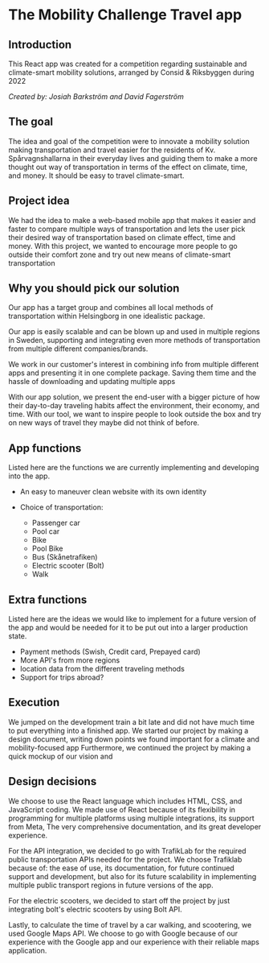 # **The Mobility Challenge Travel app**

## Introduction
This React app was created for a competition regarding sustainable and climate-smart mobility solutions, arranged by Consid & Riksbyggen during 2022  

*Created by: Josiah Barkström and David Fagerström*

## The goal
The idea and goal of the competition were to innovate a mobility solution making transportation and travel easier for the residents of Kv. Spårvagnshallarna in their everyday lives and guiding them to make a more thought out way of transportation in terms of the effect on climate, time, and money. It should be easy to travel climate-smart.

## Project idea
We had the idea to make a web-based mobile app that makes it easier and faster to compare multiple ways of transportation and lets the user pick their desired way of transportation based on climate effect, time and money. With this project, we wanted to encourage more people to go outside their comfort zone and try out new means of climate-smart transportation

## Why you should pick our solution

Our app has a target group and combines all local methods of transportation within Helsingborg in one idealistic package.

Our app is easily scalable and can be blown up and used in multiple regions in Sweden, supporting and integrating even more methods of transportation from multiple different companies/brands.

We work in our customer's interest in combining info from multiple different apps and presenting it in one complete package. Saving them time and the hassle of downloading and updating multiple apps 

With our app solution, we present the end-user with a bigger picture of how their day-to-day traveling habits affect the environment, their economy, and time. With our tool, we want to inspire people to look outside the box and try on new ways of travel they maybe did not think of before. 

## App functions
Listed here are the functions we are currently implementing and developing into the app.

- An easy to maneuver clean website with its own identity

- Choice of transportation:

    - Passenger car
    - Pool car
    - Bike
    - Pool Bike
    - Bus (Skånetrafiken)
    - Electric scooter (Bolt)
    - Walk
    
## Extra functions
Listed here are the ideas we would like to implement for a future version of the app and would be needed for it to be put out into a larger production state.

- Payment methods (Swish, Credit card, Prepayed card)
- More API's from more regions
- location data from the different traveling methods
- Support for trips abroad?

## Execution
We jumped on the development train a bit late and did not have much time to put everything into a finished app. We started our project by making a design document, writing down points we found important for a climate and mobility-focused app Furthermore, we continued the project by making a quick mockup of our vision and 

## Design decisions
We choose to use the React language which includes HTML, CSS, and JavaScript coding. We made use of React because of its flexibility in programming for multiple platforms using multiple integrations, its support from Meta, The very comprehensive documentation, and its great developer experience.

For the API integration, we decided to go with TrafikLab for the required public transportation APIs needed for the project. We choose Trafiklab because of: the ease of use, its documentation, for future continued support and development, but also for its future scalability in implementing multiple public transport regions in future versions of the app.

For the electric scooters, we decided to start off the project by just integrating bolt's electric scooters by using Bolt API.

Lastly, to calculate the time of travel by a car walking, and scootering, we used Google Maps API. We choose to go with Google because of our experience with the Google app and our experience with their reliable maps application.